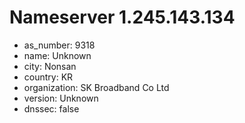 # Nameserver 1.245.143.134

* as_number: 9318
* name: Unknown
* city: Nonsan
* country: KR
* organization: SK Broadband Co Ltd
* version: Unknown
* dnssec: false
